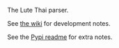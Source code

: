 The Lute Thai parser.

See [the wiki](https://github.com/LuteOrg/lute-v3/wiki/Developing-language-parser-plugins) for development notes.

See the [Pypi readme](./README_PyPi.md) for extra notes.
